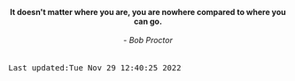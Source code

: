 
<div align="center"><b><span>It doesn't matter where you are, you are nowhere compared to where you can go.</span></b><br><br><i> - Bob Proctor</i></div>
<br><br><kbd>Last updated:Tue Nov 29 12:40:25 2022</kbd>